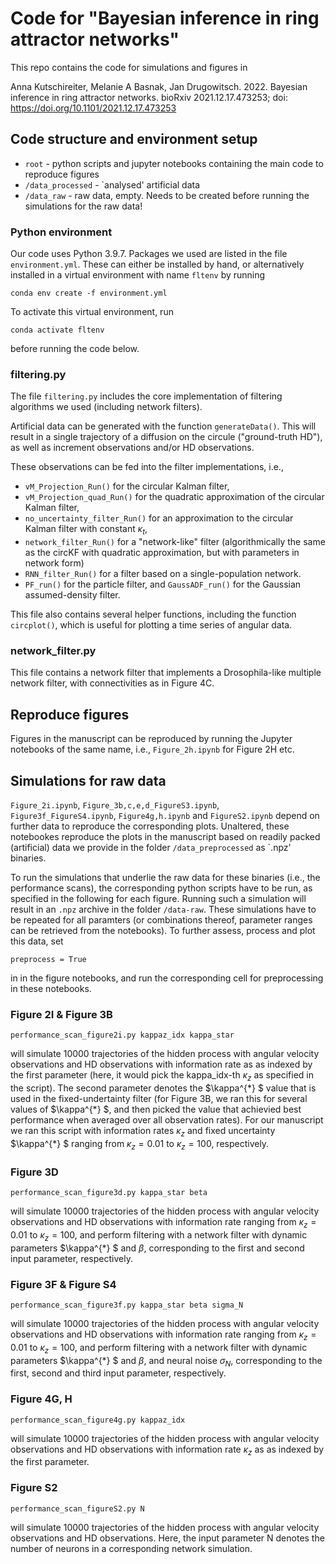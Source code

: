 # Code for "Bayesian inference in ring attractor networks"

This repo contains the code for simulations and figures in 

Anna Kutschireiter, Melanie A Basnak, Jan Drugowitsch. 2022. Bayesian inference in ring attractor networks. bioRxiv 2021.12.17.473253; doi: https://doi.org/10.1101/2021.12.17.473253


## Code structure and environment setup
* `root` - python scripts and jupyter notebooks containing the main code to reproduce figures
* `/data_processed` - `analysed' artificial data
* `/data_raw` - raw data, empty. Needs to be created before running the simulations for the raw data!

### Python environment

Our code uses Python 3.9.7. 
Packages we used are listed in the file `environment.yml`.
These can either be installed by hand, or alternatively installed in a virtual environment with name `fltenv` by running
```
conda env create -f environment.yml
```
To activate this virtual environment, run
```
conda activate fltenv
```
before running the code below.


### filtering.py
The file `filtering.py` includes the core implementation of filtering algorithms we used (including network filters).

Artificial data can be generated with the function `generateData()`. 
This will result in a single trajectory of a diffusion on the circule ("ground-truth HD"), as well as increment observations and/or HD observations.

These observations can be fed into the filter implementations, i.e., 
* `vM_Projection_Run()` for the circular Kalman filter,
* `vM_Projection_quad_Run()` for the quadratic approximation of the circular Kalman filter,
* `no_uncertainty_filter_Run()` for an approximation to the circular Kalman filter with constant $\kappa_t$, 
* `network_filter_Run()` for a "network-like" filter (algorithmically the same as the circKF with quadratic approximation, but with parameters in network form)
* `RNN_filter_Run()` for a filter based on a single-population network.
* `PF_run()` for the particle filter, and `GaussADF_run()` for the Gaussian assumed-density filter.

This file also contains several helper functions, including the function `circplot()`, which is useful for plotting a time series of angular data.

### network_filter.py

This file contains a network filter that implements a Drosophila-like multiple network filter, with connectivities as in Figure 4C.

## Reproduce figures
Figures in the manuscript can be reproduced by running the Jupyter notebooks of the same name, i.e., `Figure_2h.ipynb` for Figure 2H etc. 

## Simulations for raw data

`Figure_2i.ipynb`, `Figure_3b,c,e,d_FigureS3.ipynb`, `Figure3f_FigureS4.ipynb`, `Figure4g,h.ipynb` and `FigureS2.ipynb` depend on further data to reproduce the corresponding plots. Unaltered, these notebookes reproduce the plots in the manuscript based on readily packed (artificial) data we provide in the folder `/data_preprocessed` as `.npz' binaries. 

To run the simulations that underlie the raw data for these binaries (i.e., the performance scans), the corresponding python scripts have to be run, as specified in the following for each figure. Running such a simulation will result in an `.npz` archive in the folder `/data-raw`. These simulations have to be repeated for all paramters (or combinations thereof, parameter ranges can be retrieved from the notebooks). To further assess, process and plot this data, set
```
preprocess = True
```
in in the figure notebooks, and run the corresponding cell for preprocessing in these notebooks.

### Figure 2I & Figure 3B
```
performance_scan_figure2i.py kappaz_idx kappa_star
```
will simulate 10000 trajectories of the hidden process with angular velocity observations and HD observations with information rate as as indexed by the first parameter (here, it would pick the kappa_idx-th $\kappa_z$ as specified in the script). The second parameter denotes the $\kappa^{\*} $ value that is used in the fixed-undertainty filter (for Figure 3B, we ran this for several values of $\kappa^{\*} $, and then picked the value that achievied best performance when averaged over all observation rates).
For our manuscript we ran this script with information rates $\kappa_z$ and fixed uncertainty $\kappa^{\*} $  ranging from $\kappa_z = 0.01$ to $\kappa_z = 100$, respectively.

### Figure 3D
```
performance_scan_figure3d.py kappa_star beta
```
will simulate 10000 trajectories of the hidden process with angular velocity observations and HD observations with information rate ranging from $\kappa_z = 0.01$ to $\kappa_z = 100$, and perform filtering with a network filter with dynamic parameters $\kappa^{\*} $ and $\beta$, corresponding to the first and second input parameter, respectively.

### Figure 3F & Figure S4
```
performance_scan_figure3f.py kappa_star beta sigma_N
```
will simulate 10000 trajectories of the hidden process with angular velocity observations and HD observations with information rate ranging from $\kappa_z = 0.01$ to $\kappa_z = 100$, and perform filtering with a network filter with dynamic parameters $\kappa^{\*} $ and $\beta$, and neural noise $\sigma_N$, corresponding to the first, second and third input parameter, respectively.

### Figure 4G, H
```
performance_scan_figure4g.py kappaz_idx
```
will simulate 10000 trajectories of the hidden process with angular velocity observations and HD observations with information rate $\kappa_z$ as as indexed by the first parameter.

### Figure S2
```
performance_scan_figureS2.py N
```
will simulate 10000 trajectories of the hidden process with angular velocity observations and HD observations. Here, the input parameter N denotes the number of neurons in a corresponding network simulation.


